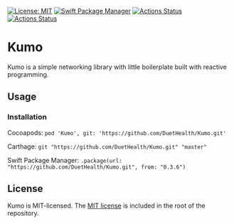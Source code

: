 [![License: MIT](https://img.shields.io/badge/License-MIT-yellow.svg)](https://opensource.org/licenses/MIT) [![Swift Package Manager](https://github.com/DuetHealth/Kumo/workflows/Swift%20Package%20Manager/badge.svg)](https://github.com/DuetHealth/Kumo/actions?query=workflow%3A%22Swift+Package+Manager%22) 
[![Actions Status](https://github.com/DuetHealth/Kumo/workflows/carthage/badge.svg)](https://github.com/DuetHealth/Kumo/actions?query=workflow%3ACarthage) 
[![Actions Status](https://github.com/DuetHealth/Kumo/workflows/cocoapods/badge.svg)](https://github.com/DuetHealth/Kumo/actions?query=workflow%3ACocoapods)

# Kumo

Kumo is a simple networking library with little boilerplate built with reactive programming.


## Usage

### Installation

Cocoapods: `pod 'Kumo', git: 'https://github.com/DuetHealth/Kumo.git'`

Carthage: `git "https://github.com/DuetHealth/Kumo.git" "master"`

Swift Package Manager: `.package(url: "https://github.com/DuetHealth/Kumo.git", from: "0.3.6")`

## License

Kumo is MIT-licensed. The [MIT license](LICENSE) is included in the root of the repository.
